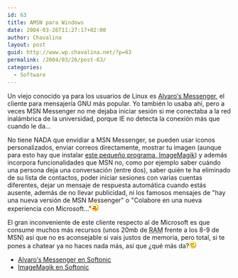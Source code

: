 ```yaml
---
id: 63
title: AMSN para Windows
date: 2004-03-26T11:27:17+02:00
author: Chavalina
layout: post
guid: http://www.wp.chavalina.net/?p=63
permalink: /2004/03/26/post-63/
categories:
  - Software
---
```

Un viejo conocido ya para los usuarios de Linux es <a href="http://www.softonic.com/ie/32061" target="_blank">Alvaro&prime;s Messenger</a>, el cliente para mensajer&iacute;a <span title="acr&oacute;nimo recursivo de `GNU&acute;s Not Unix&acute; pronunciado `guh-noo&acute;" class="anotacion">GNU</span> m&aacute;s popular. Yo tambi&eacute;n lo usaba ah&iacute;, pero a veces MSN Messenger no me dejaba iniciar sesi&oacute;n si me conectaba a la red inal&aacute;mbrica de la universidad, porque <span title="Internet Explorer" class="anotacion">IE</span> no detecta la conexi&oacute;n m&aacute;s que cuando le da&#8230; 

No tiene NADA que envidiar a MSN Messenger, se pueden usar iconos personalizados, enviar correos directamente, mostrar tu imagen (aunque para esto hay que instalar <a href="http://www.softonic.com/ie.phtml?n_id=12576" target="_blank">este peque&ntilde;o programa, ImageMagik</a>) y adem&aacute;s incorpora funcionalidades que MSN no, como por ejemplo saber cu&aacute;ndo una persona deja una conversaci&oacute;n (entre dos), saber qui&eacute;n te ha eliminado de su lista de contactos, poder iniciar sesiones con varias cuentas diferentes, dejar un mensaje de respuesta autom&aacute;tica cuando est&aacute;s ausente, adem&aacute;s de no llevar publicidad, ni los famosos mensajes de "hay una nueva versi&oacute;n de MSN Messenger" o "Colabore en una nueva experiencia con Microsoft&#8230;"![asustado](/imagenes/emoticonos/asustado.gif) 

El gran inconveniente de este cliente respecto al de Microsoft es que consume muchos m&aacute;s recursos (unos 20mb de <acronym title="Random Access Memory">RAM</acronym> frente a los 8-9 de MSN) as&iacute; que no es aconsejable si vais justos de memoria, pero total, si te pones a chatear ya no haces nada m&aacute;s, as&iacute; que &iquest;qu&eacute; m&aacute;s da?![guino](/imagenes/emoticonos/guino.gif) 

  * <a href="http://www.softonic.com/ie/32061" target="_blank">Alvaro&prime;s Messenger en Softonic</a>
  * <a href="http://www.softonic.com/ie.phtml?n_id=12576" target="_blank">ImageMagik en Softonic</a>